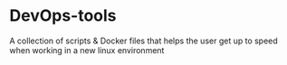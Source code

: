 # DevOps-tools
A collection of scripts &amp; Docker files that helps the user get up to speed when working in a new linux environment
